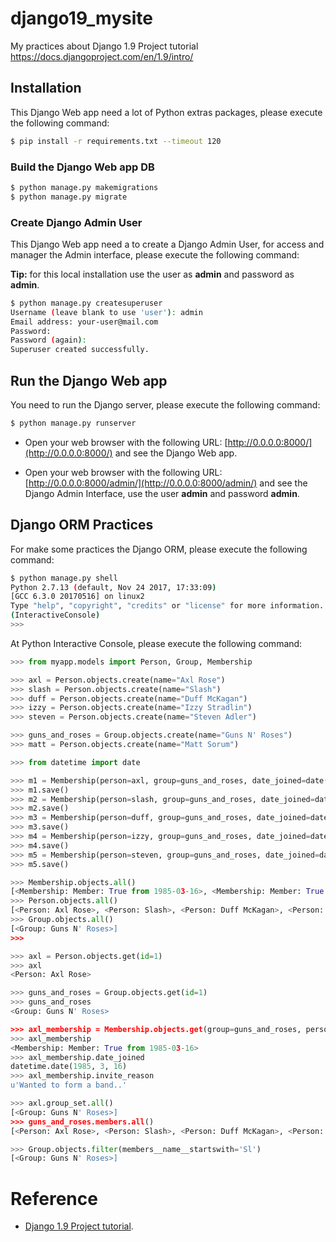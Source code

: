 # django19_mysite
My practices about Django 1.9 Project tutorial https://docs.djangoproject.com/en/1.9/intro/

## Installation

This Django Web app need a lot of Python extras packages, please execute the following command:

```bash
$ pip install -r requirements.txt --timeout 120
```

### Build the Django Web app DB

```bash
$ python manage.py makemigrations
$ python manage.py migrate
```
### Create Django Admin User

This Django Web app need a to create a Django Admin User, for access and manager the Admin interface, please execute the following command:

**Tip:** for this local installation use the user as **admin** and password as **admin**.

```bash
$ python manage.py createsuperuser
Username (leave blank to use 'user'): admin
Email address: your-user@mail.com
Password: 
Password (again): 
Superuser created successfully.
```

## Run the Django Web app

You need to run the Django server, please execute the following command:

```bash
$ python manage.py runserver
```

- Open your web browser with the following URL: [http://0.0.0.0:8000/](http://0.0.0.0:8000/) and see the Django Web app.

- Open your web browser with the following URL: [http://0.0.0.0:8000/admin/](http://0.0.0.0:8000/admin/) and see the Django Admin Interface, use the user **admin** and password **admin**.

## Django ORM Practices

For make some practices the Django ORM, please execute the following command:

```bash
$ python manage.py shell
Python 2.7.13 (default, Nov 24 2017, 17:33:09) 
[GCC 6.3.0 20170516] on linux2
Type "help", "copyright", "credits" or "license" for more information.
(InteractiveConsole)
>>> 
```

At Python Interactive Console, please execute the following command:

```python
>>> from myapp.models import Person, Group, Membership

>>> axl = Person.objects.create(name="Axl Rose")
>>> slash = Person.objects.create(name="Slash")
>>> duff = Person.objects.create(name="Duff McKagan")
>>> izzy = Person.objects.create(name="Izzy Stradlin")
>>> steven = Person.objects.create(name="Steven Adler")

>>> guns_and_roses = Group.objects.create(name="Guns N' Roses")
>>> matt = Person.objects.create(name="Matt Sorum")

>>> from datetime import date

>>> m1 = Membership(person=axl, group=guns_and_roses, date_joined=date(1985, 3, 16), invite_reason="Wanted to form a band..", actived=True)
>>> m1.save()
>>> m2 = Membership(person=slash, group=guns_and_roses, date_joined=date(1985, 3, 16), invite_reason="Wanted to form a band..", actived=True)
>>> m2.save()
>>> m3 = Membership(person=duff, group=guns_and_roses, date_joined=date(1985, 3, 16), invite_reason="Wanted to form a band..", actived=True)
>>> m3.save()
>>> m4 = Membership(person=izzy, group=guns_and_roses, date_joined=date(1985, 3, 16), invite_reason="Wanted to form a band..", actived=True)
>>> m4.save()
>>> m5 = Membership(person=steven, group=guns_and_roses, date_joined=date(1985, 3, 16), invite_reason="Wanted to form a band..", actived=True)
>>> m5.save()

>>> Membership.objects.all()
[<Membership: Member: True from 1985-03-16>, <Membership: Member: True from 1985-03-16>, <Membership: Member: True from 1985-03-16>, <Membership: Member: True from 1985-03-16>, <Membership: Member: True from 1985-03-16>]
>>> Person.objects.all()
[<Person: Axl Rose>, <Person: Slash>, <Person: Duff McKagan>, <Person: Izzy Stradlin>, <Person: Steven Adler>]
>>> Group.objects.all()
[<Group: Guns N' Roses>]
>>> 

>>> axl = Person.objects.get(id=1)
>>> axl
<Person: Axl Rose>

>>> guns_and_roses = Group.objects.get(id=1)
>>> guns_and_roses
<Group: Guns N' Roses>

>>> axl_membership = Membership.objects.get(group=guns_and_roses, person=axl)
>>> axl_membership
<Membership: Member: True from 1985-03-16>
>>> axl_membership.date_joined
datetime.date(1985, 3, 16)
>>> axl_membership.invite_reason
u'Wanted to form a band..'

>>> axl.group_set.all()
[<Group: Guns N' Roses>]
>>> guns_and_roses.members.all()
[<Person: Axl Rose>, <Person: Slash>, <Person: Duff McKagan>, <Person: Izzy Stradlin>, <Person: Steven Adler>]

>>> Group.objects.filter(members__name__startswith='Sl')
[<Group: Guns N' Roses>]
```

# Reference

- [Django 1.9 Project tutorial](https://docs.djangoproject.com/en/1.9/intro/).
